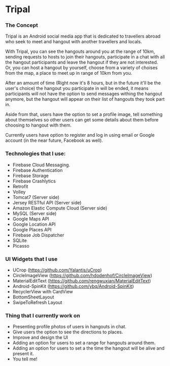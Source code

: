 # Tripal



### The Concept

Tripal is an Android social media app that is dedicated to travellers abroad who seek to meet and hangout with another travellers and locals.

With Tripal, you can see the hangouts around you at the range of 10km, sending requests to hosts to join their hangouts, participate in a chat with all the hangout participants and leave the hangout if they are not interested.
Or, you can host a hangout by yourself, choose from a variety of choises from the map, a place to meet up in range of 10km from you.

After an amount of time (Right now it's 8 hours, but in the future it'll be the user's choice) the hangout you participate in will be ended, it means participants will not have the option to send messages withing the hangout anymore, but the hangout will appear on their list of hangouts they took part in.

Aside from that, users have the option to set a profile image, tell something about themselves so other users can get some details about them before choosing to hangout with them.

Currently users have option to register and log in using email or Google account (in the near future, Facebook as well).

### Technologies that I use:

- Firebase Cloud Messaging.
- Firebase Authentication
- Firebase Storage
- Firebase Crashlytics
- Retrofit
- Volley
- Tomcat7 (Server side)
- Jersey RESTful API (Server side)
- Amazon Elastic Compute Cloud (Server side)
- MySQL (Server side)
- Google Maps API
- Google Location API
- Google Places API
- Firebase Job Dispatcher
- SQLite
- Picasso

### UI Widgets that I use

- UCrop (https://github.com/Yalantis/uCrop)
- CircleImageView (https://github.com/hdodenhof/CircleImageView)
- MaterialEditText (https://github.com/rengwuxian/MaterialEditText)
- Android-SpinKit (https://github.com/ybq/Android-SpinKit)
- RecyclerView with CardView
- BottomSheetLayout
- SwipeToRefresh Layout

### Thing that I currently work on

- Presenting profile photos of users in hangouts in chat.
- Give users the option to see the directions to places.
- Improve and design the UI
- Adding an option for users to set a range for hangouts around them.
- Adding an option for users to set a the time the hangout will be alive and present it.
- You tell me!
